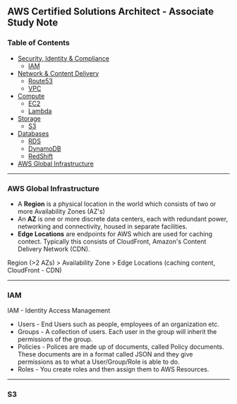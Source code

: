 ## AWS Certified Solutions Architect - Associate Study Note

### Table of Contents
* [Security, Identity & Compliance](#security-identity-compliance)
  * [IAM](#iam)
* [Network & Content Delivery](#network-contect-delivery)
  * [Route53](#route53)
  * [VPC](#vpc)
* [Compute](#compute)
  * [EC2](#ec2)
  * [Lambda](#lambda)
* [Storage](#storage)
  * [S3](#s3)
* [Databases](#databases)
  * [RDS](#rds)
  * [DynamoDB](#dynamodb)
  * [RedShift](#redshift)
* [AWS Global Infrastructure](#aws-global-infrastructure)
---

### AWS Global Infrastructure
 * A **Region** is a physical location in the world which consists of two or more Availability Zones (AZ's)
 * An **AZ** is one or more discrete data centers, each with redundant power, networking and connectivity, housed in separate facilities.
 * **Edge Locations** are endpoints for AWS which are used for caching contect. Typically this consists of CloudFront, Amazon's Content Delivery Network (CDN).

Region (>2 AZs) > Availability Zone > Edge Locations (caching content, CloudFront - CDN)

---

### IAM
IAM - Identity Access Management
 * Users - End Users such as people, employees of an organization etc.
 * Groups - A collection of users. Each user in the group will inherit the permissions of the group.
 * Policies - Polices are made up of documents, called Policy documents. These documents are in a format called JSON and they give permissions as to what a User/Group/Role is able to do.
 * Roles - You create roles and then assign them to AWS Resources.

---

### S3
